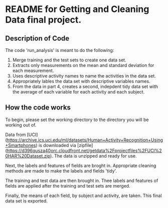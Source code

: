 README for Getting and Cleaning Data final project.
==================================================================

## Description of Code
The code 'run_analysis' is meant to do the following:

1. Merge training and the test sets to create one data set.                    
2. Extracts only measurements on the mean and standard deviation for each measurement.                                                   
3. Uses descriptive activity names to name the activities in the data set.     
4. Appropriately lables the data set with descriptive variables names.         
5. From the data in part 4, creates a second, indepdent tidy data set with the average of each variable for each activity and each subject. 

## How the code works
To begin, please set the working directory to the directory you will be working out of.  

Data from [UCI] (https://archive.ics.uci.edu/ml/datasets/Human+Activity+Recognition+Using+Smartphones) is downloaded via [zipfile] (https://d396qusza40orc.cloudfront.net/getdata%2Fprojectfiles%2FUCI%20HAR%20Dataset.zip).  The data is unzipped and ready for use.

Next, the labels and features of fields are broght in.  Appropriate cleaning methods are made to make the labels and fields 'tidy'.  

The training and test data are then brought in.  Thee labels and features of fields are applied after the training and test sets are merged.  

Finally, the means of each field, by subject and activity, are taken.  This final data set is exported.

